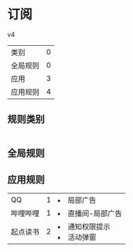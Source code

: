 # 订阅

v4

|||
| - |:-:|
|类别|0|
|全局规则|0|
|应用|3|
|应用规则|4|

## 规则类别

|||
| - |:-:|


## 全局规则



## 应用规则

||||
| - |:-:|-|
|QQ|1|<li>局部广告|
|哔哩哔哩|1|<li>直播间-局部广告|
|起点读书|2|<li>通知权限提示<li>活动弹窗|

